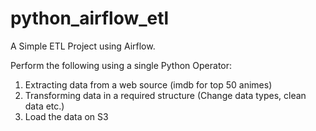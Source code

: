 # python_airflow_etl

A Simple ETL Project using Airflow.

Perform the following using a single Python Operator:
1. Extracting data from a web source (imdb for top 50 animes)
2. Transforming data in a required structure (Change data types, clean data etc.)
3. Load the data on S3
